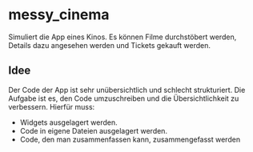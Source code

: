# messy_cinema

Simuliert die App eines Kinos.
Es können Filme durchstöbert werden, Details dazu angesehen werden und Tickets gekauft werden.

## Idee

Der Code der App ist sehr unübersichtlich und schlecht strukturiert.
Die Aufgabe ist es, den Code umzuschreiben und die Übersichtlichkeit zu verbessern.
Hierfür muss:
- Widgets ausgelagert werden.
- Code in eigene Dateien ausgelagert werden.
- Code, den man zusammenfassen kann, zusammengefasst werden
